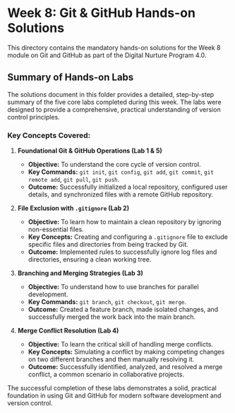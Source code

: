 # Week 8: Git & GitHub Hands-on Solutions

This directory contains the mandatory hands-on solutions for the Week 8 module on Git and GitHub as part of the Digital Nurture Program 4.0.

## Summary of Hands-on Labs

The solutions document in this folder provides a detailed, step-by-step summary of the five core labs completed during this week. The labs were designed to provide a comprehensive, practical understanding of version control principles.

### Key Concepts Covered:

1.  **Foundational Git & GitHub Operations (Lab 1 & 5)**
    -   **Objective:** To understand the core cycle of version control.
    -   **Key Commands:** `git init`, `git config`, `git add`, `git commit`, `git remote add`, `git pull`, `git push`.
    -   **Outcome:** Successfully initialized a local repository, configured user details, and synchronized files with a remote GitHub repository.

2.  **File Exclusion with `.gitignore` (Lab 2)**
    -   **Objective:** To learn how to maintain a clean repository by ignoring non-essential files.
    -   **Key Concepts:** Creating and configuring a `.gitignore` file to exclude specific files and directories from being tracked by Git.
    -   **Outcome:** Implemented rules to successfully ignore log files and directories, ensuring a clean working tree.

3.  **Branching and Merging Strategies (Lab 3)**
    -   **Objective:** To understand how to use branches for parallel development.
    -   **Key Commands:** `git branch`, `git checkout`, `git merge`.
    -   **Outcome:** Created a feature branch, made isolated changes, and successfully merged the work back into the main branch.

4.  **Merge Conflict Resolution (Lab 4)**
    -   **Objective:** To learn the critical skill of handling merge conflicts.
    -   **Key Concepts:** Simulating a conflict by making competing changes on two different branches and then manually resolving it.
    -   **Outcome:** Successfully identified, analyzed, and resolved a merge conflict, a common scenario in collaborative projects.

The successful completion of these labs demonstrates a solid, practical foundation in using Git and GitHub for modern software development and version control.